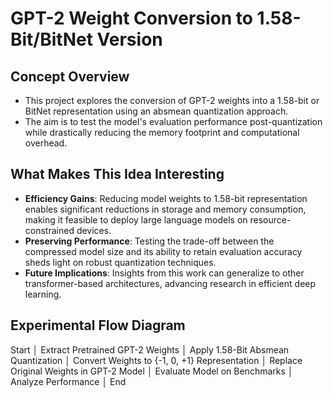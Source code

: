 # GPT-2 Weight Conversion to 1.58-Bit/BitNet Version

## Concept Overview
- This project explores the conversion of GPT-2 weights into a 1.58-bit or BitNet representation using an absmean quantization approach.
- The aim is to test the model's evaluation performance post-quantization while drastically reducing the memory footprint and computational overhead.

## What Makes This Idea Interesting
- **Efficiency Gains**: Reducing model weights to 1.58-bit representation enables significant reductions in storage and memory consumption, making it feasible to deploy large language models on resource-constrained devices.
- **Preserving Performance**: Testing the trade-off between the compressed model size and its ability to retain evaluation accuracy sheds light on robust quantization techniques.
- **Future Implications**: Insights from this work can generalize to other transformer-based architectures, advancing research in efficient deep learning.

## Experimental Flow Diagram
Start │ Extract Pretrained GPT-2 Weights │ Apply 1.58-Bit Absmean Quantization │ Convert Weights to {-1, 0, +1} Representation │ Replace Original Weights in GPT-2 Model │ Evaluate Model on Benchmarks │ Analyze Performance │ End

